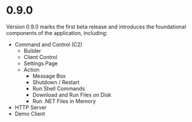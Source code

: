 # 0.9.0

Version 0.9.0 marks the first beta release and introduces the foundational components of the application, including:

* Command and Control (C2)
  * Builder
  * Client Control
  * Settings Page
  * Action
    * Message Box
    * Shutdown / Restart
    * Run Shell Commands
    * Download and Run Files on Disk
    * Run .NET Files in Memory
* HTTP Server
* Demo Client
